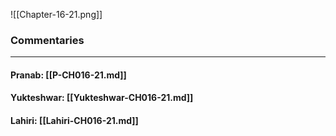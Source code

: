 ![[Chapter-16-21.png]]

### Commentaries

---

#### Pranab: [[P-CH016-21.md]]

#### Yukteshwar: [[Yukteshwar-CH016-21.md]]

#### Lahiri: [[Lahiri-CH016-21.md]]
